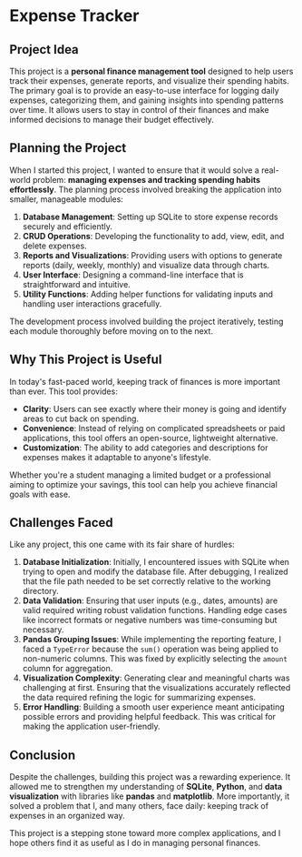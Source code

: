 # Expense Tracker

## Project Idea

This project is a **personal finance management tool** designed to help users track their expenses, generate reports, and visualize their spending habits. The primary goal is to provide an easy-to-use interface for logging daily expenses, categorizing them, and gaining insights into spending patterns over time. It allows users to stay in control of their finances and make informed decisions to manage their budget effectively.

## Planning the Project

When I started this project, I wanted to ensure that it would solve a real-world problem: **managing expenses and tracking spending habits effortlessly**. The planning process involved breaking the application into smaller, manageable modules:
1. **Database Management**: Setting up SQLite to store expense records securely and efficiently.
2. **CRUD Operations**: Developing the functionality to add, view, edit, and delete expenses.
3. **Reports and Visualizations**: Providing users with options to generate reports (daily, weekly, monthly) and visualize data through charts.
4. **User Interface**: Designing a command-line interface that is straightforward and intuitive.
5. **Utility Functions**: Adding helper functions for validating inputs and handling user interactions gracefully.

The development process involved building the project iteratively, testing each module thoroughly before moving on to the next. 

## Why This Project is Useful

In today's fast-paced world, keeping track of finances is more important than ever. This tool provides:
- **Clarity**: Users can see exactly where their money is going and identify areas to cut back on spending.
- **Convenience**: Instead of relying on complicated spreadsheets or paid applications, this tool offers an open-source, lightweight alternative.
- **Customization**: The ability to add categories and descriptions for expenses makes it adaptable to anyone's lifestyle.

Whether you're a student managing a limited budget or a professional aiming to optimize your savings, this tool can help you achieve financial goals with ease.

## Challenges Faced

Like any project, this one came with its fair share of hurdles:
1. **Database Initialization**: Initially, I encountered issues with SQLite when trying to open and modify the database file. After debugging, I realized that the file path needed to be set correctly relative to the working directory.
2. **Data Validation**: Ensuring that user inputs (e.g., dates, amounts) are valid required writing robust validation functions. Handling edge cases like incorrect formats or negative numbers was time-consuming but necessary.
3. **Pandas Grouping Issues**: While implementing the reporting feature, I faced a `TypeError` because the `sum()` operation was being applied to non-numeric columns. This was fixed by explicitly selecting the `amount` column for aggregation.
4. **Visualization Complexity**: Generating clear and meaningful charts was challenging at first. Ensuring that the visualizations accurately reflected the data required refining the logic for summarizing expenses.
5. **Error Handling**: Building a smooth user experience meant anticipating possible errors and providing helpful feedback. This was critical for making the application user-friendly.

## Conclusion

Despite the challenges, building this project was a rewarding experience. It allowed me to strengthen my understanding of **SQLite**, **Python**, and **data visualization** with libraries like **pandas** and **matplotlib**. More importantly, it solved a problem that I, and many others, face daily: keeping track of expenses in an organized way.

This project is a stepping stone toward more complex applications, and I hope others find it as useful as I do in managing personal finances.

